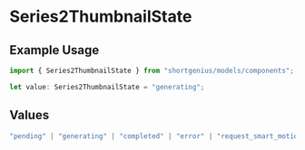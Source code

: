 # Series2ThumbnailState

## Example Usage

```typescript
import { Series2ThumbnailState } from "shortgenius/models/components";

let value: Series2ThumbnailState = "generating";
```

## Values

```typescript
"pending" | "generating" | "completed" | "error" | "request_smart_motion" | "placeholder"
```